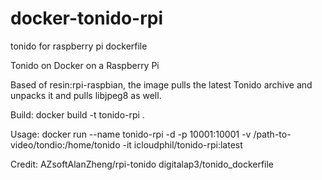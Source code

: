 # docker-tonido-rpi
tonido for raspberry pi dockerfile

Tonido on Docker on a Raspberry Pi

Based of resin:rpi-raspbian, the image pulls the latest Tonido archive and unpacks it and pulls libjpeg8 as well.

Build: docker build -t tonido-rpi .

Usage: docker run --name tonido-rpi -d -p 10001:10001 -v /path-to-video/tondio:/home/tonido -it icloudphil/tonido-rpi:latest

Credit: AZsoftAlanZheng/rpi-tonido digitalap3/tonido_dockerfile